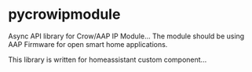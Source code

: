 # pycrowipmodule
Async API library for Crow/AAP IP Module...
The module should be using AAP Firmware for open smart home applications.

This library is written for homeassistant custom component...
